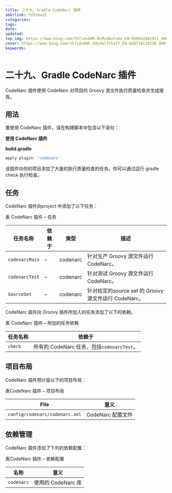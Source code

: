 ```yaml
---
title: 二十九、Gradle CodeNarc 插件
abbrlink: 7d516a12
categories: 
tags: 
date: 
updated: 
top_img: https://www.bing.com/th?id=OHR.KLMidAutumn_EN-US6642842911_UHD.jpg
cover: https://www.bing.com/th?id=OHR.SOLHalfStaff_EN-US6710129226_UHD.jpg
keywords: 
---
```

# 二十九、Gradle CodeNarc 插件

CodeNarc 插件使用 CodeNarc 对项目的 Groovy 源文件执行质量检查并生成报告。

## 用法

要使用 CodeNarc 插件，请在构建脚本中包含以下语句：

**使用 CodeNarc 插件**

**build.gradle**

```gradle
apply plugin: 'codenarc'  
```

该插件向你的项目添加了大量的执行质量检查的任务。你可以通过运行 gradle check 执行检查。

## 任务

CodeNarc 插件向project 中添加了以下任务：

表 CodeNarc 插件 – 任务

| 任务名称       | 依赖于 | 类型     | 描述                                                 |
| -------------- | ------ | -------- | ---------------------------------------------------- |
| `codenarcMain` | –      | codenarc | 针对生产 Groovy 源文件运行 CodeNarc。                |
| `codenarcTest` | –      | codenarc | 针对测试 Groovy 源文件运行 CodeNarc。                |
| `SourceSet`    | –      | codenarc | 针对给定的source set 的 Groovy 源文件运行 CodeNarc。 |

CodeNarc 插件向 Groovy 插件所加入的任务添加了以下的依赖。

表  CodeNarc 插件 – 附加的任务依赖

| 任务名称 | 依赖于                                     |
| -------- | ------------------------------------------ |
| `check`  | 所有的 CodeNarc 任务，包括`codenarcTest`。 |

## 项目布局

CodeNarc 插件预计是以下的项目布局：

表CodeNarc 插件 – 项目布局

| File                           | 意义              |
| ------------------------------ | ----------------- |
| `config/codenarc/codenarc.xml` | CodeNarc 配置文件 |

## 依赖管理

CodeNarc 插件添加了下列的依赖配置：

表CodeNarc 插件 – 依赖配置

| 名称       | 意义               |
| ---------- | ------------------ |
| `codenarc` | 使用的 CodeNarc 库 |